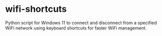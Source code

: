 # wifi-shortcuts
Python script for Windows 11 to connect and disconnect from a specified WiFi network using keyboard shortcuts for faster WiFi management.
